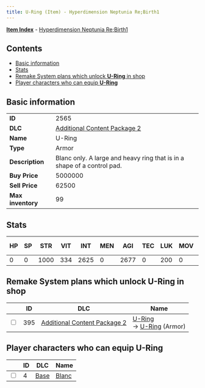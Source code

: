 ```yaml
---
title: U-Ring (Item) - Hyperdimension Neptunia Re;Birth1
---
```


[**Item Index**](/neptunia/rb1/item/index.html) - [Hyperdimension Neptunia Re;Birth1](/neptunia/rb1)

## Contents

- [Basic information](#basic-information)
- [Stats](#stats)
- [Remake System plans which unlock **U-Ring** in shop](#remake-system-plans-which-unlock-u-ring-in-shop)
- [Player characters who can equip **U-Ring**](#player-characters-who-can-equip-u-ring)
## Basic information

|   |   |
| -- | -- |
| **ID** | 2565 |
| **DLC** | [Additional Content Package 2](/neptunia/rb1/dlc/11-pack2.html) |
| **Name** | U-Ring |
| **Type** | Armor |
| **Description** | Blanc only. A large and heavy ring that is in a shape of a control pad. |
| **Buy Price** | 5000000 |
| **Sell Price** | 62500 |
| **Max inventory** | 99 |


## Stats

| HP | SP | STR | VIT | INT | MEN | AGI | TEC | LUK | MOV | Fire res. | Ice res. | Wind res. | Lightning res. |
| -- | -- | --- | --- | --- | --- | --- | --- | --- | --- | --------- | -------- | --------- | -------------- |
| 0 | 0 | 1000 | 334 | 2625 | 0 | 2677 | 0 | 200 | 0 | 0 | 0 | 0 | 0 |


## Remake System plans which unlock **U-Ring** in shop

|    | ID | DLC | Name |
| -- | -- | --- | ---- |
| <input type="checkbox" id="rb1-remake-11-395" class="trackbox" /> | 395 | [Additional Content Package 2](/neptunia/rb1/dlc/11-pack2.html) | [U-Ring](/neptunia/rb1/remake/11-395-u-ring.html)<br /> → [U-Ring](/neptunia/rb1/item/11-2565-u-ring.html) (Armor) |


## Player characters who can equip **U-Ring**

|    | ID | DLC | Name |
| -- | -- | --- | ---- |
| <input type="checkbox" id="rb1-player-1-4" class="trackbox" /> | 4 | [Base](/neptunia/rb1/dlc/1-base.html) | [Blanc](/neptunia/rb1/player/1-4-blanc.html) |
